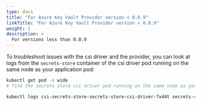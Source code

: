 ```yaml
---
type: docs
title: "For Azure Key Vault Provider version < 0.0.9"
linkTitle: "For Azure Key Vault Provider version < 0.0.9"
weight: 1
description: >
  For versions less than 0.0.9
---
```


To troubleshoot issues with the csi driver and the provider, you can look at logs from the `secrets-store` container of the csi driver pod running on the same node as your application pod:

  ```bash
  kubectl get pod -o wide
  # find the secrets store csi driver pod running on the same node as your application pod

  kubectl logs csi-secrets-store-secrets-store-csi-driver-7x44t secrets-store
  ```